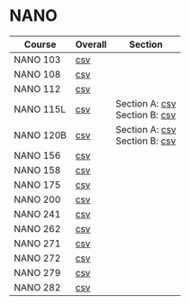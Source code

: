 # NANO

| Course | Overall | Section |
| ------ | ------- | ------- |
| NANO 103 | [csv](https://github.com/UCSD-Historical-Enrollment-Data/2024Spring/blob/main/overall/NANO%20103.csv) |  |
| NANO 108 | [csv](https://github.com/UCSD-Historical-Enrollment-Data/2024Spring/blob/main/overall/NANO%20108.csv) |  |
| NANO 112 | [csv](https://github.com/UCSD-Historical-Enrollment-Data/2024Spring/blob/main/overall/NANO%20112.csv) |  |
| NANO 115L | [csv](https://github.com/UCSD-Historical-Enrollment-Data/2024Spring/blob/main/overall/NANO%20115L.csv) | Section A: [csv](https://github.com/UCSD-Historical-Enrollment-Data/2024Spring/blob/main/section/NANO%20115L_A.csv)<br>Section B: [csv](https://github.com/UCSD-Historical-Enrollment-Data/2024Spring/blob/main/section/NANO%20115L_B.csv) |
| NANO 120B | [csv](https://github.com/UCSD-Historical-Enrollment-Data/2024Spring/blob/main/overall/NANO%20120B.csv) | Section A: [csv](https://github.com/UCSD-Historical-Enrollment-Data/2024Spring/blob/main/section/NANO%20120B_A.csv)<br>Section B: [csv](https://github.com/UCSD-Historical-Enrollment-Data/2024Spring/blob/main/section/NANO%20120B_B.csv) |
| NANO 156 | [csv](https://github.com/UCSD-Historical-Enrollment-Data/2024Spring/blob/main/overall/NANO%20156.csv) |  |
| NANO 158 | [csv](https://github.com/UCSD-Historical-Enrollment-Data/2024Spring/blob/main/overall/NANO%20158.csv) |  |
| NANO 175 | [csv](https://github.com/UCSD-Historical-Enrollment-Data/2024Spring/blob/main/overall/NANO%20175.csv) |  |
| NANO 200 | [csv](https://github.com/UCSD-Historical-Enrollment-Data/2024Spring/blob/main/overall/NANO%20200.csv) |  |
| NANO 241 | [csv](https://github.com/UCSD-Historical-Enrollment-Data/2024Spring/blob/main/overall/NANO%20241.csv) |  |
| NANO 262 | [csv](https://github.com/UCSD-Historical-Enrollment-Data/2024Spring/blob/main/overall/NANO%20262.csv) |  |
| NANO 271 | [csv](https://github.com/UCSD-Historical-Enrollment-Data/2024Spring/blob/main/overall/NANO%20271.csv) |  |
| NANO 272 | [csv](https://github.com/UCSD-Historical-Enrollment-Data/2024Spring/blob/main/overall/NANO%20272.csv) |  |
| NANO 279 | [csv](https://github.com/UCSD-Historical-Enrollment-Data/2024Spring/blob/main/overall/NANO%20279.csv) |  |
| NANO 282 | [csv](https://github.com/UCSD-Historical-Enrollment-Data/2024Spring/blob/main/overall/NANO%20282.csv) |  |
